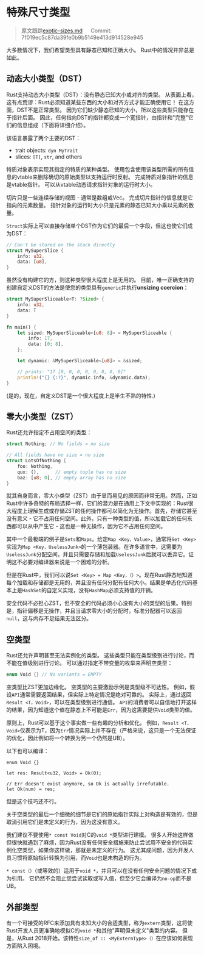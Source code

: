 # 特殊尺寸类型

> 原文跟踪[exotic-sizes.md](https://github.com/rust-lang-nursery/nomicon/blob/master/src/exotic-sizes.md) &emsp; Commit: 7f019ec5c87da39fe0b9b5149e413d914528e945

大多数情况下，我们希望类型具有静态已知和正确大小。 Rust中的情况并非总是如此。

## 动态大小类型（DST）

Rust支持动态大小类型（DST）：没有静态已知大小或对齐的类型。 从表面上看，这有点荒谬：Rust必须知道某些东西的大小和对齐方式才能正确使用它！ 在这方面，DST不是正常类型。 因为它们缺少静态已知的大小，所以这些类型只能存在于指针后面。 因此，任何指向DST的指针都变成一个宽指针，由指针和"完整"它们的信息组成（下面将详细介绍）。

该语言暴露了两个主要的DST：

* trait objects: `dyn MyTrait`
* slices: `[T]`, `str`, and others

特质对象表示实现其指定的特质的某种类型。 使用包含使用该类型所需的所有信息的vtable来删除确切的原始类型以支持运行时反射。 完成特质对象指针的信息是vtable指针。 可以从vtable动态请求指针对象的运行时大小。

切片只是一些连续存储的视图 - 通常是数组或Vec。 完成切片指针的信息就是它指向的元素数量。 指针对象的运行时大小只是元素的静态已知大小乘以元素的数量。

`Struct`实际上可以直接存储单个DST作为它们的最后一个字段，但这也使它们成为DST：

```rust
// Can't be stored on the stack directly
struct MySuperSlice {
    info: u32,
    data: [u8],
}
```

虽然没有构建它的方，则这种类型很大程度上是无用的。 目前，唯一正确支持的创建自定义DST的方法是使您的类型具有`generic`并执行**unsizing coercion**：

```rust
struct MySuperSliceable<T: ?Sized> {
    info: u32,
    data: T
}

fn main() {
    let sized: MySuperSliceable<[u8; 8]> = MySuperSliceable {
        info: 17,
        data: [0; 8],
    };

    let dynamic: &MySuperSliceable<[u8]> = &sized;

    // prints: "17 [0, 0, 0, 0, 0, 0, 0, 0]"
    println!("{} {:?}", dynamic.info, &dynamic.data);
}
```

(是的，现在，自定义DST是一个很大程度上是半生不熟的特性.)

## 零大小类型（ZST）

Rust还允许指定不占用空间的类型：

```rust
struct Nothing; // No fields = no size

// All fields have no size = no size
struct LotsOfNothing {
    foo: Nothing,
    qux: (),      // empty tuple has no size
    baz: [u8; 0], // empty array has no size
}
```

就其自身而言，零大小类型（ZST）由于显而易见的原因而非常无用。然而，正如Rust中许多奇特的布局选择一样，它们的潜力是在通用上下文中实现的：Rust很大程度上理解生成或存储ZST的任何操作都可以简化为无操作。首先，存储它甚至没有意义 - 它不占用任何空间。此外，只有一种类型的值，所以加载它的任何东西都可以从中产生它 - 这也是一种无操作，因为它不占用任何空间。

其中一个最极端的例子是`Sets`和`Maps`。给定`Map <Key，Value>`，通常将`Set <Key>`实现为`Map <Key，UselessJunk>`的一个薄包装器。在许多语言中，这需要为`UselessJunk`分配空间，并且只需要存储和加载`UselessJunk`后就可以丢弃它。证明这不必要对编译器来说是一个困难的分析。

但是在Rust中，我们可以说`Set <Key> = Map <Key，（）>`。现在Rust静态地知道每个加载和存储都是无用的，并且没有任何分配有任何大小。结果是单态化代码基本上是`HashSet`的自定义实现，没有`HashMap`必须支持值的开销。

安全代码不必担心ZST，但不安全的代码必须小心没有大小的类型的后果。特别是，指针偏移是无操作，并且当请求零大小的分配时，标准分配器可以返回`null`，这与内存不足结果无法区分。

## 空类型

Rust还允许声明甚至无法实例化的类型。 这些类型只能在类型级别进行讨论，而不能在值级别进行讨论。 可以通过指定不带变量的枚举来声明空类型：

```rust
enum Void {} // No variants = EMPTY
```

空类型比ZST更加边缘化。 空类型的主要激励示例是类型级不可达性。 例如，假设`API`通常需要返回结果，但实际上特定情况是绝对可靠的。 实际上，通过返回`Result <T，Void>`，可以在类型级别进行通信。 `API`的消费者可以自信地打开这样的结果，因为知道这个值在静态上不可能是`Err`，因为这需要提供`Void`类型的值。

原则上，Rust可以基于这个事实做一些有趣的分析和优化。 例如，`Result <T，Void>`仅表示为T，因为`Err`情况实际上并不存在（严格来说，这只是一个无法保证的优化，因此例如将一个转换为另一个仍然是UB）。

以下也可以编译：

```rust,ignore
enum Void {}

let res: Result<u32, Void> = Ok(0);

// Err doesn't exist anymore, so Ok is actually irrefutable.
let Ok(num) = res;
```

但是这个技巧还不行。

关于空类型的最后一个细微的细节是它们的原始指针实际上对构造是有效的，但是取消引用它们是未定义的行为，因为这没有意义。

我们建议不要使用`* const Void`对C的`void *`类型进行建模。 很多人开始这样做但很快就遇到了麻烦，因为Rust没有任何安全措施来防止尝试用不安全的代码实例化空类型，如果你这样做，那就是未定义的行为。 这尤其成问题，因为开发人员习惯将原始指针转换为引用，而`Void`也是未构造的行为。

`* const（）`（或等效的）适用于`void *`，并且可以在没有任何安全问题的情况下成为引用。 它仍然不会阻止您尝试读取或写入值，但至少它会编译为`no-op`而不是UB。

## 外部类型

有一个可接受的RFC来添加具有未知大小的合适类型，称为`extern`类型，这将使Rust开发人员更准确地模拟C的`void *`和其他"声明但未定义"类型的内容。 但是，从Rust 2018开始，该特性`size_of :: <MyExternType>（）`在应该如何表现方面陷入困境。

